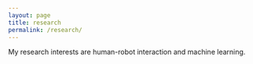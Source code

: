 ```yaml
---
layout: page
title: research
permalink: /research/
---
```


My research interests are human-robot interaction and machine learning.
